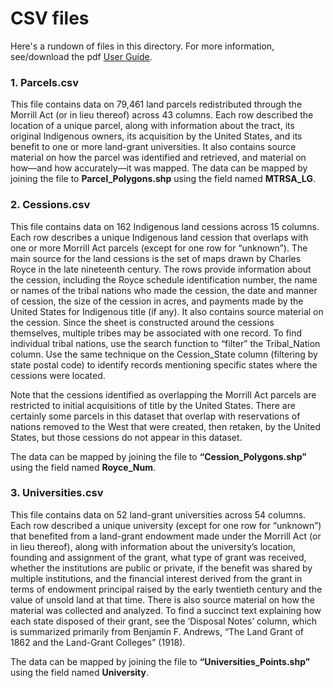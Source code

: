 # CSV files #
Here's a rundown of files in this directory. For more information, see/download the pdf [User Guide](https://github.com/HCNData/landgrabu-data/blob/master/Morrill_Act_of_1862_Indigenous_Land_Parcels_Database/LandGrabU_HCN_April_2020.pdf).

### 1. Parcels.csv ###
This file contains data on 79,461 land parcels redistributed through the Morrill Act (or in lieu thereof) across 43 columns. Each row described the location of a unique parcel, along with information about the tract, its original Indigenous owners, its acquisition by the United States, and its benefit to one or more land-grant universities. It also contains source material on how the parcel was identified and retrieved, and material on how—and how accurately—it was mapped.
The data can be mapped by joining the file to **Parcel_Polygons.shp** using the field named **MTRSA_LG**.


### 2. Cessions.csv ### 
This file contains data on 162 Indigenous land cessions across 15 columns. Each row describes a unique Indigenous land cession that overlaps with one or more Morrill Act parcels (except for one row for “unknown”). The main source for the land cessions is the set of maps drawn by Charles Royce in the late nineteenth century. The rows provide information about the cession, including the Royce schedule identification number, the name or names of the tribal nations who made the cession, the date and manner of cession, the size of the cession in acres, and payments made by the United States for Indigenous title (if any). It also contains source material on the cession. Since the sheet is constructed around the cessions themselves, multiple tribes may be associated with one record. To find individual tribal nations, use the search function to “filter” the Tribal_Nation column. Use the same technique on the Cession_State column (filtering by state postal code) to identify records mentioning specific states where the cessions were located.

Note that the cessions identified as overlapping the Morrill Act parcels are restricted to initial acquisitions of title by the United States. There are certainly some parcels in this dataset that overlap with reservations of nations removed to the West that were created, then retaken, by the United States, but those cessions do not appear in this dataset.

The data can be mapped by joining the file to **“Cession_Polygons.shp”** using the field named **Royce_Num**.

### 3. Universities.csv ### 
This file contains data on 52 land-grant universities across 54 columns. Each row described a unique university (except for one row for “unknown”) that benefited from a land-grant endowment made under the Morrill Act (or in lieu thereof), along with information about the university’s location, founding and assignment of the grant, what type of grant was received, whether the institutions are public or private, if the benefit was shared by multiple institutions, and the financial interest derived from the grant in terms of endowment principal raised by the early twentieth century and the value of unsold land at that time. There is also source material on how the material was collected and analyzed. To find a succinct text explaining how each state disposed of their grant, see the ‘Disposal Notes’ column, which is summarized primarily from Benjamin F. Andrews, “The Land Grant of 1862 and the Land-Grant Colleges” (1918).

The data can be mapped by joining the file to **“Universities_Points.shp”** using the field named **University**.
